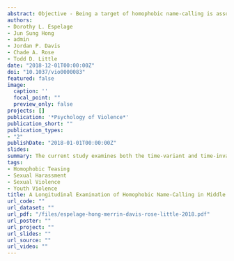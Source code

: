 ```yaml
---
abstract: Objective - Being a target of homophobic name-calling is associated with adverse outcomes for youth. Few studies have examined homophobic name-calling longitudinally among middle school youth. To address this gap, this longitudinal study examined predictors of changes in homophobic name-calling including bullying, sexual harassment, dismissiveness of sexual harassment, and traditional masculinity over the course of 2 years of middle school. Method - Participants included 1,655 students in 5th–8th grade from 4 public middle schools in the Midwest. The survey assessed demographic characteristics, homophobic name-calling, bullying, sexual harassment, and traditional masculinity across 4 waves of 2 years of data collection. Results - Homophobic name-calling increased over time; however, the rate of acceleration slowed. Higher within-person and between-person bullying was associated with increases in homophobic name-calling, but increases in dismissiveness of sexual harassment and traditional masculinity were not associated with increases in homophobic name-calling. Increases in within-person sexual harassment were associated with contemporaneous increases in homophobic name-calling. Relations between bullying and homophobic name-calling were especially pronounced for those at high levels of dismissiveness of sexual harassment for both within- and between-person models. Conclusion - To effectively address school bullying among early adolescents, it is imperative that antibullying policies and prevention programs work to address homophobic name-calling and dismissiveness of sexual harassment.
authors:
- Dorothy L. Espelage
- Jun Sung Hong
- admin
- Jordan P. Davis
- Chade A. Rose
- Todd D. Little
date: "2018-12-01T00:00:00Z"
doi: "10.1037/vio0000083"
featured: false
image:
  caption: ''
  focal_point: ""
  preview_only: false
projects: []
publication: '*Psychology of Violence*'
publication_short: ""
publication_types:
- "2"
publishDate: "2018-01-01T00:00:00Z"
slides: 
summary: The current study examines both the time-variant and time-invariant predictors on individual rates of homophobic namecalling across the middle school years. Therefore, we examined the extent to which bullying, adherence to traditional masculinity ideology, dismissive of sexual harassment, and sexual harassment were respectively associated with longitudinal changes in homophobic name-calling among middle school students.
tags:
- Homophobic Teasing
- Sexual Harassment
- Sexual Violence
- Youth Violence
title: A Longitudinal Examination of Homophobic Name-Calling in Middle School - Bullying, Traditional Masculinity, and Sexual Harassment as Predictors
url_code: ""
url_dataset: ""
url_pdf: "/files/espelage-hong-merrin-davis-rose-little-2018.pdf"
url_poster: ""
url_project: ""
url_slides: ""
url_source: ""
url_video: ""
---
```

